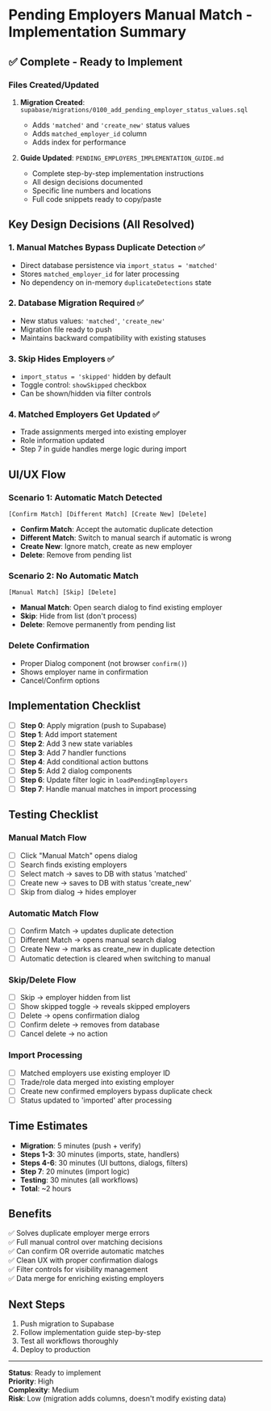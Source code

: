 # Pending Employers Manual Match - Implementation Summary

## ✅ Complete - Ready to Implement

### Files Created/Updated

1. **Migration Created**: `supabase/migrations/0100_add_pending_employer_status_values.sql`
   - Adds `'matched'` and `'create_new'` status values
   - Adds `matched_employer_id` column
   - Adds index for performance

2. **Guide Updated**: `PENDING_EMPLOYERS_IMPLEMENTATION_GUIDE.md`
   - Complete step-by-step implementation instructions
   - All design decisions documented
   - Specific line numbers and locations
   - Full code snippets ready to copy/paste

## Key Design Decisions (All Resolved)

### 1. Manual Matches Bypass Duplicate Detection ✅
- Direct database persistence via `import_status = 'matched'`
- Stores `matched_employer_id` for later processing
- No dependency on in-memory `duplicateDetections` state

### 2. Database Migration Required ✅
- New status values: `'matched'`, `'create_new'`
- Migration file ready to push
- Maintains backward compatibility with existing statuses

### 3. Skip Hides Employers ✅
- `import_status = 'skipped'` hidden by default
- Toggle control: `showSkipped` checkbox
- Can be shown/hidden via filter controls

### 4. Matched Employers Get Updated ✅
- Trade assignments merged into existing employer
- Role information updated
- Step 7 in guide handles merge logic during import

## UI/UX Flow

### Scenario 1: Automatic Match Detected
```
[Confirm Match] [Different Match] [Create New] [Delete]
```
- **Confirm Match**: Accept the automatic duplicate detection
- **Different Match**: Switch to manual search if automatic is wrong
- **Create New**: Ignore match, create as new employer
- **Delete**: Remove from pending list

### Scenario 2: No Automatic Match
```
[Manual Match] [Skip] [Delete]
```
- **Manual Match**: Open search dialog to find existing employer
- **Skip**: Hide from list (don't process)
- **Delete**: Remove permanently from pending list

### Delete Confirmation
- Proper Dialog component (not browser `confirm()`)
- Shows employer name in confirmation
- Cancel/Confirm options

## Implementation Checklist

- [ ] **Step 0**: Apply migration (push to Supabase)
- [ ] **Step 1**: Add import statement
- [ ] **Step 2**: Add 3 new state variables
- [ ] **Step 3**: Add 7 handler functions
- [ ] **Step 4**: Add conditional action buttons
- [ ] **Step 5**: Add 2 dialog components
- [ ] **Step 6**: Update filter logic in `loadPendingEmployers`
- [ ] **Step 7**: Handle manual matches in import processing

## Testing Checklist

### Manual Match Flow
- [ ] Click "Manual Match" opens dialog
- [ ] Search finds existing employers
- [ ] Select match → saves to DB with status 'matched'
- [ ] Create new → saves to DB with status 'create_new'
- [ ] Skip from dialog → hides employer

### Automatic Match Flow
- [ ] Confirm Match → updates duplicate detection
- [ ] Different Match → opens manual search dialog
- [ ] Create New → marks as create_new in duplicate detection
- [ ] Automatic detection is cleared when switching to manual

### Skip/Delete Flow
- [ ] Skip → employer hidden from list
- [ ] Show skipped toggle → reveals skipped employers
- [ ] Delete → opens confirmation dialog
- [ ] Confirm delete → removes from database
- [ ] Cancel delete → no action

### Import Processing
- [ ] Matched employers use existing employer ID
- [ ] Trade/role data merged into existing employer
- [ ] Create new confirmed employers bypass duplicate check
- [ ] Status updated to 'imported' after processing

## Time Estimates

- **Migration**: 5 minutes (push + verify)
- **Steps 1-3**: 30 minutes (imports, state, handlers)
- **Steps 4-6**: 30 minutes (UI buttons, dialogs, filters)
- **Step 7**: 20 minutes (import logic)
- **Testing**: 30 minutes (all workflows)
- **Total**: ~2 hours

## Benefits

✅ Solves duplicate employer merge errors  
✅ Full manual control over matching decisions  
✅ Can confirm OR override automatic matches  
✅ Clean UX with proper confirmation dialogs  
✅ Filter controls for visibility management  
✅ Data merge for enriching existing employers  

## Next Steps

1. Push migration to Supabase
2. Follow implementation guide step-by-step
3. Test all workflows thoroughly
4. Deploy to production

---

**Status**: Ready to implement  
**Priority**: High  
**Complexity**: Medium  
**Risk**: Low (migration adds columns, doesn't modify existing data)


